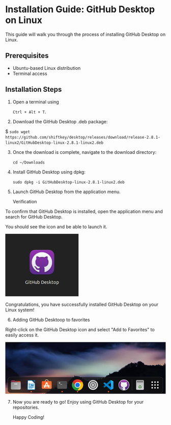 # Installation Guide: GitHub Desktop on Linux

This guide will walk you through the process of installing GitHub Desktop on Linux.

## Prerequisites

- Ubuntu-based Linux distribution
- Terminal access

## Installation Steps

1. Open a terminal using 

    `Ctrl + Alt + T`.

2. Download the GitHub Desktop .deb package:

 $ `sudo wget https://github.com/shiftkey/desktop/releases/download/release-2.8.1-linux2/GitHubDesktop-linux-2.8.1-linux2.deb`

3. Once the download is complete, navigate to the download directory:

    `cd ~/Downloads`



4. Install GitHub Desktop using dpkg:

    `sudo dpkg -i GitHubDesktop-linux-2.8.1-linux2.deb`

5. Launch GitHub Desktop from the application menu.

    Verification

To confirm that GitHub Desktop is installed, open the application menu and search for GitHub Desktop. 

You should see the icon and be able to launch it.


![Alt text](image.png)


Congratulations, you have successfully installed GitHub Desktop on your Linux system!

6. Adding GitHub Desktoop to favorites

Right-click on the GitHub Desktop icon and select "Add to Favorites" to easily access it.

![Alt text](image-1.png)

7. Now you are ready to go! Enjoy using GitHub Desktop for your repositories.

    Happy Coding!

